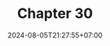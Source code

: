 ---
weight: 4200
title: "Chapter 30"
description: "Strings"
icon: "article"
date: "2024-08-05T21:27:55+07:00"
lastmod: "2024-08-05T21:27:55+07:00"
draft: false
toc: true
---